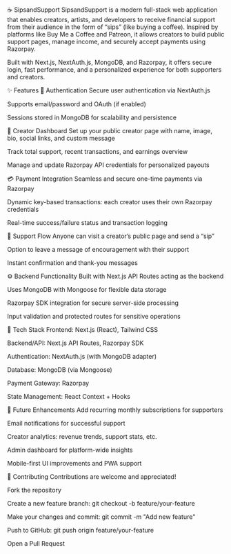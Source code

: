 ☕ SipsandSupport
SipsandSupport is a modern full-stack web application that enables creators, artists, and developers to receive financial support from their audience in the form of “sips” (like buying a coffee). Inspired by platforms like Buy Me a Coffee and Patreon, it allows creators to build public support pages, manage income, and securely accept payments using Razorpay.

Built with Next.js, NextAuth.js, MongoDB, and Razorpay, it offers secure login, fast performance, and a personalized experience for both supporters and creators.

✨ Features
🔐 Authentication
Secure user authentication via NextAuth.js

Supports email/password and OAuth (if enabled)

Sessions stored in MongoDB for scalability and persistence

💼 Creator Dashboard
Set up your public creator page with name, image, bio, social links, and custom message

Track total support, recent transactions, and earnings overview

Manage and update Razorpay API credentials for personalized payouts

💳 Payment Integration
Seamless and secure one-time payments via Razorpay

Dynamic key-based transactions: each creator uses their own Razorpay credentials

Real-time success/failure status and transaction logging

🎁 Support Flow
Anyone can visit a creator’s public page and send a “sip”

Option to leave a message of encouragement with their support

Instant confirmation and thank-you messages

⚙️ Backend Functionality
Built with Next.js API Routes acting as the backend

Uses MongoDB with Mongoose for flexible data storage

Razorpay SDK integration for secure server-side processing

Input validation and protected routes for sensitive operations

🧰 Tech Stack
Frontend: Next.js (React), Tailwind CSS

Backend/API: Next.js API Routes, Razorpay SDK

Authentication: NextAuth.js (with MongoDB adapter)

Database: MongoDB (via Mongoose)

Payment Gateway: Razorpay

State Management: React Context + Hooks

🔮 Future Enhancements
Add recurring monthly subscriptions for supporters

Email notifications for successful support

Creator analytics: revenue trends, support stats, etc.

Admin dashboard for platform-wide insights

Mobile-first UI improvements and PWA support

🤝 Contributing
Contributions are welcome and appreciated!

Fork the repository

Create a new feature branch: git checkout -b feature/your-feature

Make your changes and commit: git commit -m "Add new feature"

Push to GitHub: git push origin feature/your-feature

Open a Pull Request